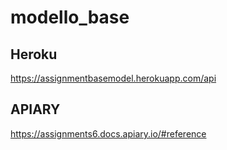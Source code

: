 # modello_base
## Heroku
https://assignmentbasemodel.herokuapp.com/api

## APIARY
https://assignments6.docs.apiary.io/#reference
